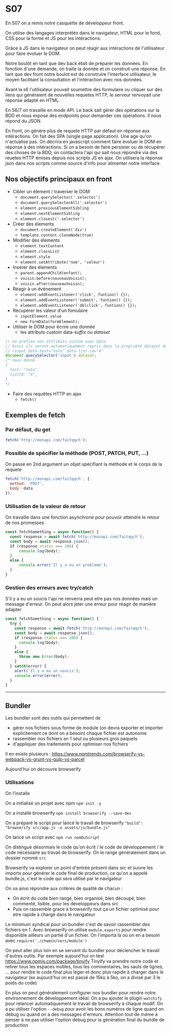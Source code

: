 # S07

En S07 on a remis notre casquette de développeur front.

On utilise des langages interprétés dans le navigateur, HTML pour le fond, CSS pour la forme et JS pour les intéractions.

Grâce à JS dans le navigateur on peut réagir aux intéractions de l'utilisateur pour faire évoluer le DOM.

Notre boulôt en tant que dev back était de préparer les données. En fonction d'une demande, on traite la donnée et on construit une réponse.
En tant que dev front notre boulot est de construire l'interface utilisateur, le moyen facilitant la consultation et l'intéraction avec nos données.

Avant la s6 l'utilisateur pouvait soumettre des formulaire ou cliquer sur des liens qui généraient de nouvelles requetes HTTP, le serveur renvoyait une réponse adapté en HTML.

En S6/7 on travaille en mode API. Le back sait gérer des opérations sur la BDD et nous expose des endpoints pour demander ces opérations. Il nous répond du JSON.

En front, on génère plus de requete HTTP par défaut en réponse aux intéractions. On fait des SPA (single page application). Une age qu'on n'actualise pas. On décrira en javascript comment faire évoluer le DOM en réponse à des intéractions. Si on a besoin de faire persister ou de récupérer des choses de la BDD, on contactera l'api qui sait nous répondre via des reuetes HTTP émises depuis nos scripts JS en ajax. On utilisera la réponse json dans nos scripts comme source d'info pour alimenter notre interface.

## Nos objectifs principaux en front

- Cibler un élement / traverser le DOM
  - `document.querySelector('.selector')`
  - `document.querySelectorAll('.selector')`
  - `element.previousElementSibling`
  - `element.nextElementSibling`
  - `element.closest('.selector')`
- Créer des élements
  - `document.createElement('div')`
  - `template.content.cloneNode(true)`
- Modifier des élements
  - `element.textContent`
  - `element.classList`
  - `element.style`
  - `element.setAttribute('nom', 'valeur')`
- Insérer des élements
  - `parent.appendChild(enfant);`
  - `voisin.before(nouveauVoisin);`
  - `voisin.after(nouveauVoisin);`
- Réagir à un événement
  - `element.addEventListener('click', funtion() {});`
  - `element.addEventListener('submit', funtion() {});`
  - `element.addEventListener('dblclick', funtion() {});`
- Récupérer les valeur d'un fomulaire
  - `inputElement.value`
  - `new FormData(formElement);`
- Utiliser le DOM pour écrire une donnée
  - les attributs custom data-*suffix* ou _dataset_
```js
// on prefixe nos attributs custom avec data-
// Ainsi ils seront automatiquement repris dans la propriété dataset de l'element dans un objet avec chaque propriété en camelCase
// <input data-test="toto" data-list-id="4"
document.querySelector('input').dataset; 
/* nous donne
{
  test: "toto",
  listId: "4",
}
*/
```
- Faire des requêtes HTTP en ajax
  - `fetch()`

## Exemples de fetch

### Par défaut, du get

```js
fetch('http://monapi.com/faitqqch');
```

### Possible de spécifier la méthode (POST, PATCH, PUT, ...)

On passe en 2nd argument un objet spécifiant la méthode et le corps de la requete

```js
fetch('http://monapi.com/faitqqch', {
  method: 'POST',
  body: data
});
```

### Utilisation de la valeur de retour

On travaille dans une fonction asynchrone pour pouvoir attendre le retour de nos promesses

```js
const fetchSomething = async function() {
  const response = await fetch('http://monapi.com/faitqqch');
  const body = await response.json();
  if (response.status === 200) {
      console.log(body);
  }
  else {
      console.error('Il y a eu un problème');
  }
}
```

### Gestion des erreurs avec try/catch

S'il y a eu un soucis l'api ne renverra peut etre pas nos données mais un message d'erreur. On peut alors jeter une erreur pour réagir de manière adapter

```js
const fetchSomething = async function() {
  try {
    const response = await fetch('http://monapi.com/faitqqch');
    const body = await response.json();
    if (response.status === 200) {
      console.log(body);
    }
    else {
      throw new Error(body);
    }
  } catch(error) {
    alert('Il y a eu un soucis');
    console.error(error);
  }
}
```

---

## Bundler

Les bundler sont des outils qui permettent de

- gérer nos fichiers sous forme de module (on devra exporter et importer explicitement ce dont on a besoin) chaque fichier est autonome
- rassembler nos fichiers en 1 seul ou plusieurs gros paquets
- d'appliquer des traitements pour optimiser nos fichiers

Il en existe plusieurs : https://www.npmtrends.com/browserify-vs-webpack-vs-grunt-vs-gulp-vs-parcel

Aujourd'hui on découvre browserify

### Utilisations

On l'installe

On a initialisé un projet avec npm `npm init -y`

On a installé browserify `npm install browserify --save-dev`

On a préparé le script pour lancé le travail de browserify `"build": "browserify src/app.js -o assets/js/bundle.js"`

On lance un script avec `npm run nomDuScript`

On distingue désormais le code qu'on écrit / le code de développement / le code nécessaire au travail de browserify. On le range généralement dans un dossier nommé `src`

Browserify va explorer un point d'entrée présent dans src et suivre les imports pour générer le code final de production, ce qu'on a appelé bundle.js, c'est le code qui sera utilisé par le navigateur

On va ainsi répondre aux critères de qualité de chacun :

- On écrit du code bien rangé, bien organisé, bien découpé, bien commenté, lisible, pour les développeurs dans src
- Puis on rassemble grace à browserify tout ça un fichier optimisé pour etre rapide à chargé dans le navigateur

Le minimum syndical pour un bundler c'est de savoir rassembler des fichiers en 1. Avec browserify on utilise `module.exports` pour rendre disponible ailleurs un partie d'un fichier. On l'importa là où on en a besoin avec `require('./chemin/vers/module')`

On peut aller plus loin en se servant du bundler pour déclencher le travail d'autres outils. Par exemple aujourd'hui on test https://www.npmjs.com/package/tinyify
Tinyify va prendre notre code et retirer tous les espaces inutiles, tous les commentaires, les sauts de lignes, ... pour rendre le code final plus léger et donc plus rapide à charger dans le navigateur (ex aujourd'hui on est passé de 15ko à 5ko, on a divisé par 3 le poids du code)

En plus on peut généralement configurer nos bundler pour rendre notre environnement de développement idéal. On a pu ajouter le plugin `watchify` pour relancer automatiquement le travail de browserify à chaque modif. On a pu utiliser l'option `--debug` pour avoir les bons numéros de ligne quand on debug ou quand on a des messages d'erreurs. Attention tout de meme à penser à ne pas utiliser l'option debug pour la génération final du bundle de production